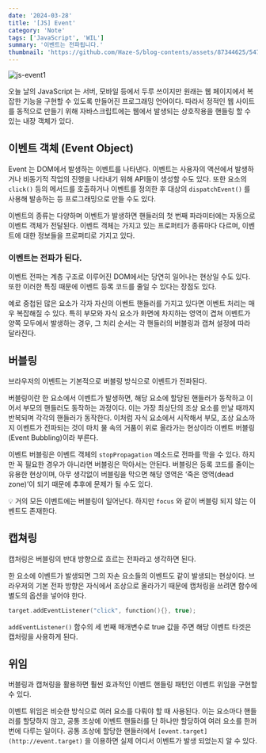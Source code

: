 ```yaml
---
date: '2024-03-28'
title: '[JS] Event'
category: 'Note'
tags: ['JavaScript', 'WIL']
summary: '이벤트는 전파됩니다.'
thumbnail: 'https://github.com/Haze-S/blog-contents/assets/87344625/547cddb1-c39f-4136-bd04-0e6a661608d2'
---
```


![js-event1](https://github.com/Haze-S/blog-contents/assets/87344625/547cddb1-c39f-4136-bd04-0e6a661608d2)

오늘 날의 JavaScript 는 서버, 모바일 등에서 두루 쓰이지만 원래는 웹 페이지에서 복잡한 기능을 구현할 수 있도록 만들어진 프로그래밍 언어이다. 따라서 정적인 웹 사이트를 동적으로 만들기 위해 자바스크립트에는 웹에서 발생되는 상호작용을 핸들링 할 수 있는 내장 객체가 있다.

## 이벤트 객체 (Event Object)

Event 는 DOM에서 발생하는 이벤트를 나타낸다. 이벤트는 사용자의 액션에서 발생하거나 비동기적 작업의 진행을 나타내기 위해 API들이 생성할 수도 있다. 또한 요소의 `click()` 등의 메서드를 호출하거나 이벤트를 정의한 후 대상의 `dispatchEvent()` 를 사용해 발송하는 등 프로그래밍으로 만들 수도 있다.

이벤트의 종류는 다양하며 이벤트가 발생하면 핸들러의 첫 번째 파라미터에는 자동으로 이벤트 객체가 전달된다. 이벤트 객체는 가지고 있는 프로퍼티가 종류마다 다르며, 이벤트에 대한 정보들을 프로퍼티로 가지고 있다.

### **이벤트는 전파가 된다.**

이벤트 전파는 계층 구조로 이루어진 DOM에서는 당연히 일어나는 현상일 수도 있다. 또한 이러한 특징 때문에 이벤트 등록 코드를 줄일 수 있다는 장점도 있다.

예로 중첩된 많은 요소가 각자 자신의 이벤트 핸들러를 가지고 있다면 이벤트 처리는 매우 복잡해질 수 있다. 특히 부모와 자식 요소가 화면에 차지하는 영역이 겹쳐 이벤트가 양쪽 모두에서 발생하는 경우, 그 처리 순서는 각 핸들러의 버블링과 캡쳐 설정에 따라 달라진다.

## 버블링

브라우저의 이벤트는 기본적으로 버블링 방식으로 이벤트가 전파된다.

버블링이란 한 요소에서 이벤트가 발생하면, 해당 요소에 할당된 핸들러가 동작하고 이어서 부모의 핸들러도 동작하는 과정이다. 이는 가장 최상단의 조상 요소를 만날 때까지 반복되며 각각의 핸들러가 동작한다. 이처럼 자식 요소에서 시작해서 부모, 조상 요소까지 이벤트가 전파되는 것이 마치 물 속의 거품이 위로 올라가는 현상이라 이벤트 버블링(Event Bubbling)이라 부른다.

이벤트 버블링은 이벤트 객체의 `stopPropagation` 메소드로 전파를 막을 수 있다. 하지만 꼭 필요한 경우가 아니라면 버블링은 막아서는 안된다. 버블링은 등록 코드를 줄이는 유용한 현상이며, 아무 생각없이 버블링을 막으면 해당 영역은 ‘죽은 영역(dead zone)’이 되기 때문에 추후에 문제가 될 수도 있다.

💡 거의 모든 이벤트에는 버블링이 일어난다. 하지만 `focus` 와 같이 버블링 되지 않는 이벤트도 존재한다.

## 캡쳐링

캡처링은 버블링의 반대 방향으로 흐르는 전파라고 생각하면 된다.

한 요소에 이벤트가 발생되면 그의 자손 요소들의 이벤트도 같이 발생되는 현상이다. 브라우저의 기본 전파 방향은 자식에서 조상으로 올라가기 때문에 캡처링을 쓰려면 함수에 별도의 옵션을 넣어야 한다.

```c
target.addEventListener("click", function(){}, true);
```

`addEventListener()` 함수의 세 번째 매개변수로 true 값을 주면 해당 이벤트 타겟은 캡처링을 사용하게 된다.

## 위임

버블링과 캡쳐링을 활용하면 훨씬 효과적인 이벤트 핸들링 패턴인 이벤트 위임을 구현할 수 있다.

이벤트 위임은 비슷한 방식으로 여러 요소를 다뤄야 할 때 사용된다. 이는 요소마다 핸들러를 할당하지 않고, 공통 조상에 이벤트 핸들러를 단 하나만 할당하여 여러 요소를 한꺼번에 다루는 일이다. 공통 조상에 할당한 핸들러에서 `[event.target](http://event.target)` 을 이용하면 실제 어디서 이벤트가 발생 되었는지 알 수 있다.
